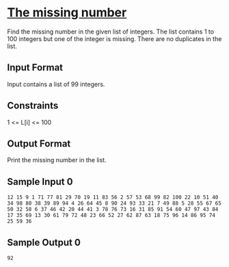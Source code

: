 # [The missing number](https://www.hackerrank.com/contests/smart-interviews-basic/challenges/si-basic-the-missing-number/problem)

Find the missing number in the given list of integers. The list contains 1 to 100 integers but one of the integer is missing. There are no duplicates in the list.

## Input Format

Input contains a list of 99 integers.

## Constraints

1 <= L[i] <= 100

## Output Format

Print the missing number in the list.

## Sample Input 0
```
12 15 9 1 71 77 81 29 70 19 11 83 56 2 57 53 68 99 82 100 22 10 51 40 34 98 80 38 39 89 94 4 26 64 45 8 90 24 93 33 21 7 49 88 5 28 55 67 65 50 32 58 6 37 46 42 20 44 41 3 78 76 73 16 31 85 91 54 60 47 97 43 84 17 35 69 13 30 61 79 72 48 23 66 52 27 62 87 63 18 75 96 14 86 95 74 25 59 36 
```
## Sample Output 0
```
92
```
